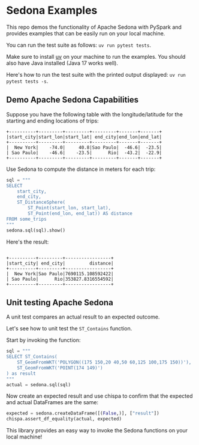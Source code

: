 # Sedona Examples

This repo demos the functionality of Apache Sedona with PySpark and provides examples that can be easily run on your local machine.

You can run the test suite as follows: `uv run pytest tests`.

Make sure to install [uv](https://docs.astral.sh/uv/) on your machine to run the examples.  You should also have Java installed (Java 17 works well).

Here's how to run the test suite with the printed output displayed: `uv run pytest tests -s`.

## Demo Apache Sedona Capabilities

Suppose you have the following table with the longitude/latitude for the starting and ending locations of trips:

```
+----------+---------+---------+---------+-------+-------+
|start_city|start_lon|start_lat| end_city|end_lon|end_lat|
+----------+---------+---------+---------+-------+-------+
|  New York|    -74.0|     40.8|Sao Paulo|  -46.6|  -23.5|
| Sao Paulo|    -46.6|    -23.5|      Rio|  -43.2|  -22.9|
+----------+---------+---------+---------+-------+-------+
```

Use Sedona to compute the distance in meters for each trip:

```python
sql = """
SELECT 
    start_city,
    end_city,
    ST_DistanceSphere(
        ST_Point(start_lon, start_lat),
        ST_Point(end_lon, end_lat)) AS distance
FROM some_trips
"""
sedona.sql(sql).show()
```

Here's the result:

```

+----------+---------+-----------------+
|start_city| end_city|         distance|
+----------+---------+-----------------+
|  New York|Sao Paulo|7690115.108592422|
| Sao Paulo|      Rio|353827.8316554592|
+----------+---------+-----------------+
```

## Unit testing Apache Sedona

A unit test compares an actual result to an expected outcome.

Let's see how to unit test the `ST_Contains` function.

Start by invoking the function:

```python
sql = """
SELECT ST_Contains(
    ST_GeomFromWKT('POLYGON((175 150,20 40,50 60,125 100,175 150))'),
    ST_GeomFromWKT('POINT(174 149)')
) as result
"""
actual = sedona.sql(sql)
```

Now create an expected result and use chispa to confirm that the expected and actual DataFrames are the same:

```python
expected = sedona.createDataFrame([(False,)], ["result"])
chispa.assert_df_equality(actual, expected)
```

This library provides an easy way to invoke the Sedona functions on your local machine!
